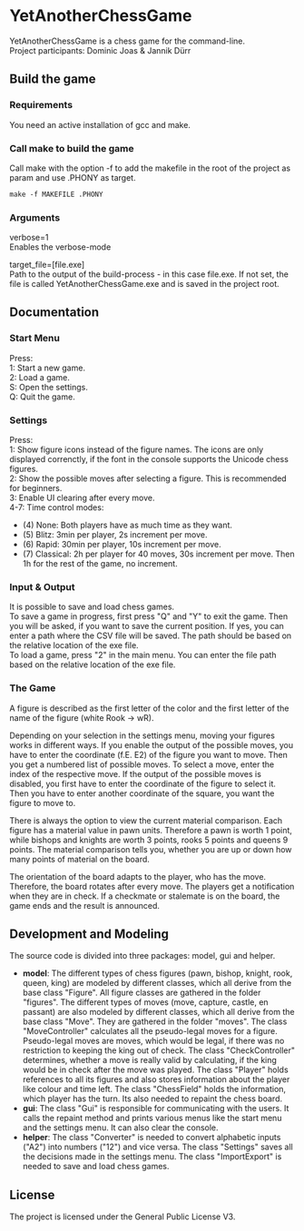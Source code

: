 # YetAnotherChessGame
YetAnotherChessGame is a chess game for the command-line. <br>
Project participants: Dominic Joas & Jannik Dürr

## Build the game

### Requirements
You need an active installation of gcc and make.

### Call make to build the game
Call make with the option -f to add the makefile in the root of the project as param and use .PHONY as target.<br>
```makefile
make -f MAKEFILE .PHONY
```

### Arguments
verbose=1<br>Enables the verbose-mode<br>

target_file=[file.exe]<br>Path to the output of the build-process - in this case file.exe. 
If not set, the file is called YetAnotherChessGame.exe and is saved in the project root.

## Documentation

### Start Menu 
Press:<br>
 1: Start a new game.<br>
 2: Load a game.<br>
 S: Open the settings.<br>
 Q: Quit the game.<br>

### Settings
Press:<br>
1: Show figure icons instead of the figure names. The icons are only displayed correnctly, if the font in the console supports the Unicode chess figures. <br>
2: Show the possible moves after selecting a figure. This is recommended for beginners.<br>
3: Enable UI clearing after every move. <br>
4-7: Time control modes:
* (4) None: Both players have as much time as they want. <br>
* (5) Blitz: 3min per player, 2s increment per move. <br>
* (6) Rapid: 30min per player, 10s increment per move. <br>
* (7) Classical: 2h per player for 40 moves, 30s increment per move. Then 1h for the rest of the game, no increment. <br>

### Input & Output
It is possible to save and load chess games. <br> 
To save a game in progress, first press "Q" and "Y" to exit the game. Then you will be asked, if you want to save the current position. If yes, you can enter a path where the CSV file will be saved. The path should be based on the relative location of the exe file. <br>
To load a game, press "2" in the main menu. You can enter the file path based on the relative location of the exe file. <br>

   
### The Game
A figure is described as the first letter of the color and the first letter of the name of the figure (white Rook -> wR). <br>

Depending on your selection in the settings menu, moving your figures works in different ways. If you enable the output of the possible moves, you have to enter the coordinate (f.E. E2) of the figure you want to move. Then you get a numbered list of possible moves. To select a move, enter the index of the respective move. If the output of the possible moves is disabled, you first have to enter the coordinate of the figure to select it. Then you have to enter another coordinate of the square, you want the figure to move to. <br>

There is always the option to view the current material comparison. Each figure has a material value in pawn units. Therefore a pawn is worth 1 point, while bishops and knights are worth 3 points, rooks 5 points and queens 9 points. The material comparison tells you, whether you are up or down how many points of material on the board. <br>

The orientation of the board adapts to the player, who has the move. Therefore, the board rotates after every move. The players get a notification when they are in check. If a checkmate or stalemate is on the board, the game ends and the result is announced. <br>

## Development and Modeling
The source code is divided into three packages: model, gui and helper. <br>
* **model**: The different types of chess figures (pawn, bishop, knight, rook, queen, king) are modeled by different classes, which all derive from the base class "Figure". All figure classes are gathered in the folder "figures". The different types of moves (move, capture, castle, en passant) are also modeled by different classes, which all derive from the base class "Move". They are gathered in the folder "moves". The class "MoveController" calculates all the pseudo-legal moves for a figure. Pseudo-legal moves are moves, which would be legal, if there was no restriction to keeping the king out of check. The class "CheckController" determines, whether a move is really valid by calculating, if the king would be in check after the move was played. The class "Player" holds references to all its figures and also stores information about the player like colour and time left. The class "ChessField" holds the information, which player has the turn. Its also needed to repaint the chess board. <br>
* **gui**: The class "Gui" is responsible for communicating with the users. It calls the repaint method and prints various menus like the start menu and the settings menu. It can also clear the console. <br>
* **helper**: The class "Converter" is needed to convert alphabetic inputs ("A2") into numbers ("12") and vice versa. The class "Settings" saves all the decisions made in the settings menu. The class "ImportExport" is needed to save and load chess games. <br>

## License
The project is licensed under the General Public License V3.